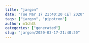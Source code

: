 ```yaml
---
title: "jargon"
date: "Tue Mar 17 21:40:20 CET 2020"
tags: ["jargon", "pipotron"]
author: m1ch3l
categories: ["generated"]
slug: "jargon/2020-03-17-21:40:20"
---
```



